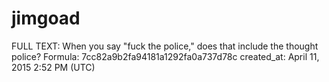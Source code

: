 # jimgoad

FULL TEXT: When you say "fuck the police," does that include the thought police?
Formula: 7cc82a9b2fa94181a1292fa0a737d78c
created_at: April 11, 2015 2:52 PM (UTC)